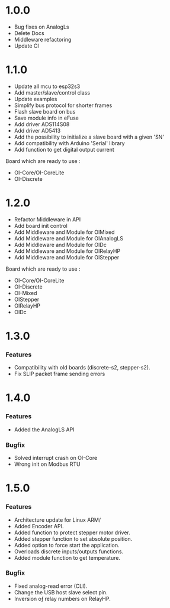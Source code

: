 # 1.0.0

- Bug fixes on AnalogLs
- Delete Docs
- Middleware refactoring
- Update CI

# 1.1.0

- Update all mcu to esp32s3
- Add master/slave/control class
- Update examples
- Simplify bus protocol for shorter frames
- Flash slave board on bus
- Save module info in eFuse
- Add driver ADS114S08
- Add driver AD5413
- Add the possibility to initialize a slave board with a given 'SN'
- Add compatibility with Arduino 'Serial' library
- Add function to get digital output current

Board which are ready to use :
- OI-Core/OI-CoreLite
- OI-Discrete

# 1.2.0

- Refactor Middleware in API
- Add board init control
- Add Middleware and Module for OIMixed
- Add Middleware and Module for OIAnalogLS
- Add Middleware and Module for OIDc
- Add Middleware and Module for OIRelayHP
- Add Middleware and Module for OIStepper

Board which are ready to use :
- OI-Core/OI-CoreLite
- OI-Discrete
- OI-Mixed
- OIStepper
- OIRelayHP
- OIDc

# 1.3.0

### Features

- Compatibility with old boards (discrete-s2, stepper-s2).
- Fix SLIP packet frame sending errors

# 1.4.0

### Features

- Added the AnalogLS API

### Bugfix

- Solved interrupt crash on OI-Core
- Wrong init on Modbus RTU

# 1.5.0

### Features

- Architecture update for Linux ARM/
- Added Encoder API.
- Added function to protect stepper motor driver.
- Added stepper function to set absolute position.
- Added option to force start the application.
- Overloads discrete inputs/outputs functions.
- Added module function to get temperature.

### Bugfix

- Fixed analog-read error (CLI).
- Change the USB host slave select pin.
- Inversion oƒ relay numbers on RelayHP.